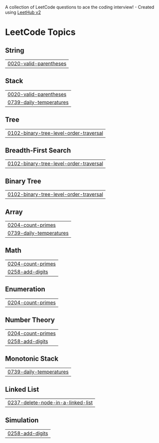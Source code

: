 A collection of LeetCode questions to ace the coding interview! - Created using [LeetHub v2](https://github.com/arunbhardwaj/LeetHub-2.0)
<!---LeetCode Topics Start-->
# LeetCode Topics
## String
|  |
| ------- |
| [0020-valid-parentheses](https://github.com/Dowlathnisa-SB/LEETCODE/tree/master/0020-valid-parentheses) |
## Stack
|  |
| ------- |
| [0020-valid-parentheses](https://github.com/Dowlathnisa-SB/LEETCODE/tree/master/0020-valid-parentheses) |
| [0739-daily-temperatures](https://github.com/Dowlathnisa-SB/LEETCODE/tree/master/0739-daily-temperatures) |
## Tree
|  |
| ------- |
| [0102-binary-tree-level-order-traversal](https://github.com/Dowlathnisa-SB/LEETCODE/tree/master/0102-binary-tree-level-order-traversal) |
## Breadth-First Search
|  |
| ------- |
| [0102-binary-tree-level-order-traversal](https://github.com/Dowlathnisa-SB/LEETCODE/tree/master/0102-binary-tree-level-order-traversal) |
## Binary Tree
|  |
| ------- |
| [0102-binary-tree-level-order-traversal](https://github.com/Dowlathnisa-SB/LEETCODE/tree/master/0102-binary-tree-level-order-traversal) |
## Array
|  |
| ------- |
| [0204-count-primes](https://github.com/Dowlathnisa-SB/LEETCODE/tree/master/0204-count-primes) |
| [0739-daily-temperatures](https://github.com/Dowlathnisa-SB/LEETCODE/tree/master/0739-daily-temperatures) |
## Math
|  |
| ------- |
| [0204-count-primes](https://github.com/Dowlathnisa-SB/LEETCODE/tree/master/0204-count-primes) |
| [0258-add-digits](https://github.com/Dowlathnisa-SB/LEETCODE/tree/master/0258-add-digits) |
## Enumeration
|  |
| ------- |
| [0204-count-primes](https://github.com/Dowlathnisa-SB/LEETCODE/tree/master/0204-count-primes) |
## Number Theory
|  |
| ------- |
| [0204-count-primes](https://github.com/Dowlathnisa-SB/LEETCODE/tree/master/0204-count-primes) |
| [0258-add-digits](https://github.com/Dowlathnisa-SB/LEETCODE/tree/master/0258-add-digits) |
## Monotonic Stack
|  |
| ------- |
| [0739-daily-temperatures](https://github.com/Dowlathnisa-SB/LEETCODE/tree/master/0739-daily-temperatures) |
## Linked List
|  |
| ------- |
| [0237-delete-node-in-a-linked-list](https://github.com/Dowlathnisa-SB/LEETCODE/tree/master/0237-delete-node-in-a-linked-list) |
## Simulation
|  |
| ------- |
| [0258-add-digits](https://github.com/Dowlathnisa-SB/LEETCODE/tree/master/0258-add-digits) |
<!---LeetCode Topics End-->